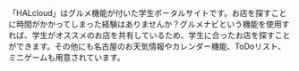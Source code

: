 「HALcloud」はグルメ機能が付いた学生ポータルサイトです。お店を探すことに時間がかかってしまった経験はありませんか？グルメナビという機能を使用すれば、学生がオススメのお店を共有しているため、学生に合ったお店を探すことができます。その他にも名古屋のお天気情報やカレンダー機能、ToDoリスト、ミニゲームも用意されています。

